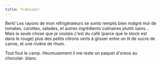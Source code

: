 ```yaml
---
title: Trahison!
---
```


Berk! Les rayons de mon réfrigérateurs se sonts remplis bien malgré moi de
tomates, carottes, salades, et autres ingrédients culinaires plutôt sains...
Mais la seule chose que je voulais c'est du café (parce que le stock est dans
le rouge) plus des petits citrons verts à glisser entre un lit de sucre de
canne, et une rivière de rhum.

Tout fout le camp. Heureusement il me reste un paquet d'oreos au chocolat-
blanc.


